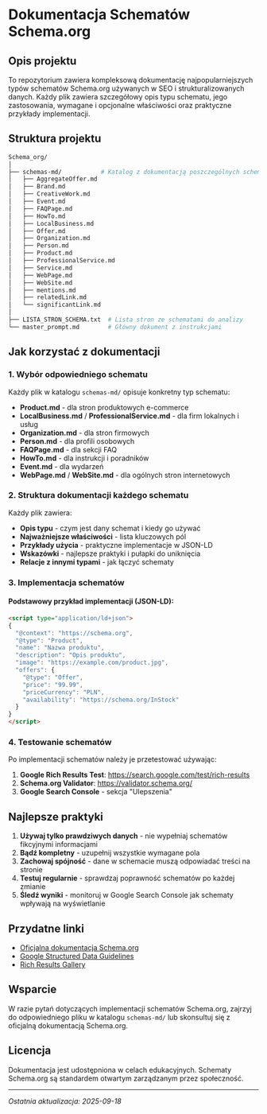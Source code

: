 # Dokumentacja Schematów Schema.org

## Opis projektu

To repozytorium zawiera kompleksową dokumentację najpopularniejszych typów schematów Schema.org używanych w SEO i strukturalizowanych danych. Każdy plik zawiera szczegółowy opis typu schematu, jego zastosowania, wymagane i opcjonalne właściwości oraz praktyczne przykłady implementacji.

## Struktura projektu

```bash
Schema_org/
│
├── schemas-md/           # Katalog z dokumentacją poszczególnych schematów
│   ├── AggregateOffer.md
│   ├── Brand.md
│   ├── CreativeWork.md
│   ├── Event.md
│   ├── FAQPage.md
│   ├── HowTo.md
│   ├── LocalBusiness.md
│   ├── Offer.md
│   ├── Organization.md
│   ├── Person.md
│   ├── Product.md
│   ├── ProfessionalService.md
│   ├── Service.md
│   ├── WebPage.md
│   ├── WebSite.md
│   ├── mentions.md
│   ├── relatedLink.md
│   └── significantLink.md
│
├── LISTA_STRON_SCHEMA.txt  # Lista stron ze schematami do analizy
└── master_prompt.md        # Główny dokument z instrukcjami
```

## Jak korzystać z dokumentacji

### 1. Wybór odpowiedniego schematu

Każdy plik w katalogu `schemas-md/` opisuje konkretny typ schematu:

- **Product.md** - dla stron produktowych e-commerce
- **LocalBusiness.md** / **ProfessionalService.md** - dla firm lokalnych i usług
- **Organization.md** - dla stron firmowych
- **Person.md** - dla profili osobowych
- **FAQPage.md** - dla sekcji FAQ
- **HowTo.md** - dla instrukcji i poradników
- **Event.md** - dla wydarzeń
- **WebPage.md** / **WebSite.md** - dla ogólnych stron internetowych

### 2. Struktura dokumentacji każdego schematu

Każdy plik zawiera:
- **Opis typu** - czym jest dany schemat i kiedy go używać
- **Najważniejsze właściwości** - lista kluczowych pól
- **Przykłady użycia** - praktyczne implementacje w JSON-LD
- **Wskazówki** - najlepsze praktyki i pułapki do uniknięcia
- **Relacje z innymi typami** - jak łączyć schematy

### 3. Implementacja schematów

#### Podstawowy przykład implementacji (JSON-LD):

```html
<script type="application/ld+json">
{
  "@context": "https://schema.org",
  "@type": "Product",
  "name": "Nazwa produktu",
  "description": "Opis produktu",
  "image": "https://example.com/product.jpg",
  "offers": {
    "@type": "Offer",
    "price": "99.99",
    "priceCurrency": "PLN",
    "availability": "https://schema.org/InStock"
  }
}
</script>
```

### 4. Testowanie schematów

Po implementacji schematów należy je przetestować używając:

1. **Google Rich Results Test**: https://search.google.com/test/rich-results
2. **Schema.org Validator**: https://validator.schema.org/
3. **Google Search Console** - sekcja "Ulepszenia"

## Najlepsze praktyki

1. **Używaj tylko prawdziwych danych** - nie wypełniaj schematów fikcyjnymi informacjami
2. **Bądź kompletny** - uzupełnij wszystkie wymagane pola
3. **Zachowaj spójność** - dane w schemacie muszą odpowiadać treści na stronie
4. **Testuj regularnie** - sprawdzaj poprawność schematów po każdej zmianie
5. **Śledź wyniki** - monitoruj w Google Search Console jak schematy wpływają na wyświetlanie

## Przydatne linki

- [Oficjalna dokumentacja Schema.org](https://schema.org/)
- [Google Structured Data Guidelines](https://developers.google.com/search/docs/advanced/structured-data/intro-structured-data)
- [Rich Results Gallery](https://developers.google.com/search/docs/advanced/structured-data/search-gallery)

## Wsparcie

W razie pytań dotyczących implementacji schematów Schema.org, zajrzyj do odpowiedniego pliku w katalogu `schemas-md/` lub skonsultuj się z oficjalną dokumentacją Schema.org.

## Licencja

Dokumentacja jest udostępniona w celach edukacyjnych. Schematy Schema.org są standardem otwartym zarządzanym przez społeczność.

---

*Ostatnia aktualizacja: 2025-09-18*
